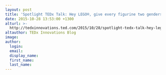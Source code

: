 ```yaml
---
layout: post
title: 'Spotlight TEDx Talk: Hey LEGO®, give every figurine two genders'
date: 2015-10-28 13:53:00 +1300
alturl: >-
  http://tedxinnovations.ted.com/2015/10/28/spotlight-tedx-talk-hey-lego-give-every-figurine-two-genders/
altauthor: TEDx Innovations Blog
image:
author:
  login:
  email:
  display_name:
  first_name:
  last_name:
---
```


